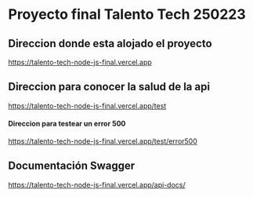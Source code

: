 # Proyecto final Talento Tech 250223

## Direccion donde esta alojado el proyecto
https://talento-tech-node-js-final.vercel.app

## Direccion para conocer la salud de la api
https://talento-tech-node-js-final.vercel.app/test
#### Direccion para testear un error 500
https://talento-tech-node-js-final.vercel.app/test/error500

## Documentación Swagger
https://talento-tech-node-js-final.vercel.app/api-docs/

